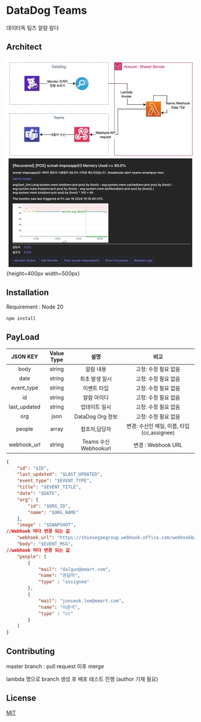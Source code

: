 # DataDog Teams

데이터독 팀즈 알람 람다 

## Architect

![DataDog Teams Architect](./static/datadog_teams_archi.png){height=400px width=500px}

## Installation

Requirement : Node 20 

```bash
npm install
```

## PayLoad

|JSON KEY|Value Type|설명|비고|
|:---:|:---:|:---:|:---:|
|body|string|알람 내용|고정: 수정 필요 없음|
|date|string|최초 발생 일시|고정: 수정 필요 없음|
|event_type|string|이벤트 타입|고정: 수정 필요 없음|
|id|string|알람 아이디|고정: 수정 필요 없음|
|last_updated|string|업데이트 일시|고정: 수정 필요 없음|
|org|json|DataDog Org 정보|고정: 수정 필요 없음|
|people|array|참조자,담당자|변경: 수신인 메일, 이름, 타입(cc,assignee)|
|webhook_url|string|Teams 수신 Webhookurl|변경 : Webhook URL|


```json
{
    "id": "$ID",
    "last_updated": "$LAST_UPDATED",
    "event_type": "$EVENT_TYPE",
    "title": "$EVENT_TITLE",
    "date": "$DATE",
    "org": {
        "id": "$ORG_ID",
        "name": "$ORG_NAME"
    },
    "image" : "$SNAPSHOT",
//Webhook 마다 변경 되는 값
    "webhook_url": "https://shinsegaegroup.webhook.office.com/webhookb2/119c3c64-f95e-4f23-8f55-ea104b99b916@d4ffc887-d88d-41cc-bf6a-6bb47ec0f3ca/IncomingWebhook/a65a3123fbd946a89c0e612a97def23d/53aaa41e-9ad8-4abd-b6d9-bfa20e245721",
    "body": "$EVENT_MSG",
//webhook 마다 변경 되는 값
    "people": [
        {
            "mail": "dalgun@emart.com",
            "name": "권달마",
            "type" : "assignee"
        },
        {
            "mail": "junseok.lee@emart.com",
            "name": "이준석",
            "type" : "cc"
        }
    ]
}
```

## Contributing

master branch : pull request 이후 merge

lambda 명으로 branch 생성 후 배포 테스트 진행 (author 기재 필요)


## License

[MIT](https://choosealicense.com/licenses/mit/)